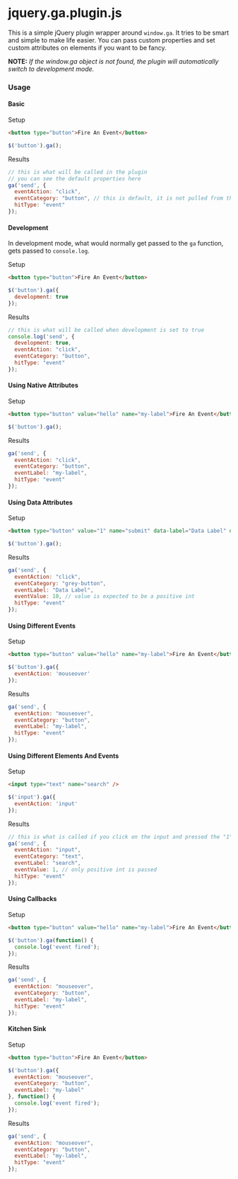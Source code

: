jquery.ga.plugin.js
====================

This is a simple jQuery plugin wrapper around `window.ga`. It tries to be smart and simple to make life easier. You can pass custom properties and set custom attributes on elements if you want to be fancy.

**NOTE:** *If the window.ga object is not found, the plugin will automatically switch to development mode.*

### Usage

#### Basic

Setup

```html
<button type="button">Fire An Event</button>
```

```javascript
$('button').ga();
```

Results

```javascript
// this is what will be called in the plugin
// you can see the default properties here
ga('send', {
  eventAction: "click",
  eventCategory: "button", // this is default, it is not pulled from the button type
  hitType: "event"
});
```

#### Development

In development mode, what would normally get passed to the `ga` function, gets passed to `console.log`.

Setup

```html
<button type="button">Fire An Event</button>
```

```javascript
$('button').ga({
  development: true
});
```

Results

```javascript
// this is what will be called when development is set to true
console.log('send', {
  development: true,
  eventAction: "click",
  eventCategory: "button",
  hitType: "event"
});
```

#### Using Native Attributes

Setup

```html
<button type="button" value="hello" name="my-label">Fire An Event</button>
```

```javascript
$('button').ga();
```

Results

```javascript
ga('send', {
  eventAction: "click",
  eventCategory: "button",
  eventLabel: "my-label",
  hitType: "event"
});
```

#### Using Data Attributes

Setup

```html
<button type="button" value="1" name="submit" data-label="Data Label" data-value="10" data-category="grey-button">Fire An Event</button>
```

```javascript
$('button').ga();
```

Results

```javascript
ga('send', {
  eventAction: "click",
  eventCategory: "grey-button",
  eventLabel: "Data Label",
  eventValue: 10, // value is expected to be a positive int
  hitType: "event"
});
```

#### Using Different Events

Setup

```html
<button type="button" value="hello" name="my-label">Fire An Event</button>
```

```javascript
$('button').ga({
  eventAction: 'mouseover'
});
```

Results

```javascript
ga('send', {
  eventAction: "mouseover",
  eventCategory: "button",
  eventLabel: "my-label",
  hitType: "event"
});
```

#### Using Different Elements And Events

Setup

```html
<input type="text" name="search" />
```

```javascript
$('input').ga({
  eventAction: 'input'
});
```

Results

```javascript
// this is what is called if you click on the input and pressed the "1" key
ga('send', {
  eventAction: "input",
  eventCategory: "text",
  eventLabel: "search",
  eventValue: 1, // only positive int is passed
  hitType: "event"
});
```

#### Using Callbacks

Setup

```html
<button type="button" value="hello" name="my-label">Fire An Event</button>
```

```javascript
$('button').ga(function() {
  console.log('event fired');
});
```

Results

```javascript
ga('send', {
  eventAction: "mouseover",
  eventCategory: "button",
  eventLabel: "my-label",
  hitType: "event"
});
```

#### Kitchen Sink

Setup

```html
<button type="button">Fire An Event</button>
```

```javascript
$('button').ga({
  eventAction: "mouseover",
  eventCategory: "button",
  eventLabel: "my-label"
}, function() {
  console.log('event fired');
});
```

Results

```javascript
ga('send', {
  eventAction: "mouseover",
  eventCategory: "button",
  eventLabel: "my-label",
  hitType: "event"
});
```